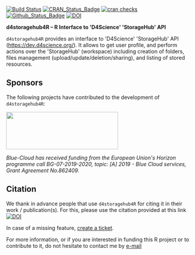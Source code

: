 [![Build Status](https://github.com/eblondel/d4storagehub4R/actions/workflows/r-cmd-check.yml/badge.svg?branch=master)](https://github.com/eblondel/d4storagehub4R/actions/workflows/r-cmd-check.yml)
[![CRAN_Status_Badge](http://www.r-pkg.org/badges/version/d4storagehub4R)](https://cran.r-project.org/package=d4storagehub4R)
[![cran checks](https://badges.cranchecks.info/worst/d4storagehub4R.svg)](https://cran.r-project.org/web/checks/check_results_d4storagehub4R.html)
[![Github_Status_Badge](https://img.shields.io/badge/Github-0.4--1-blue.svg)](https://github.com/eblondel/d4storagehub4R)
[![DOI](https://zenodo.org/badge/DOI/10.5281/zenodo.5496998.svg)](https://doi.org/10.5281/zenodo.5496998)

**d4storagehub4R – R Interface to 'D4Science' 'StorageHub' API**

`d4storagehub4R` provides an interface to 'D4Science' 'StorageHub' API (<https://dev.d4science.org/>). It allows to get user profile, and perform actions over the 'StorageHub' (workspace) including creation of folders, files management (upload/update/deletion/sharing), and listing of stored resources.

## Sponsors

The following projects have contributed to the development of ``d4storagehub4R``:

<a href="https://blue-cloud.org/"><img height=100 width=300 src="https://www.blue-cloud.org/sites/all/themes/arcadia/logo.png"/></a>

_Blue-Cloud has received funding from the European Union's Horizon programme call BG-07-2019-2020, topic: [A] 2019 - Blue Cloud services, Grant Agreement No.862409._

## Citation

We thank in advance people that use ``d4storagehub4R`` for citing it in their work / publication(s). For this, please use the citation provided at this link [![DOI](https://zenodo.org/badge/DOI/10.5281/zenodo.5496998.svg)](https://doi.org/10.5281/zenodo.5496998)

In case of a missing feature, [create a ticket](https://github.com/eblondel/d4storagehub4R/issues/new).

For more information, or if you are interested in funding this R project or to contribute to it, do not hesitate to contact me by [e-mail](mailto:emmanuel.blondel1@gmail.com)
